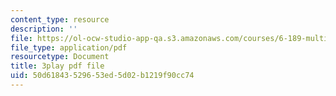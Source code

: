 ```yaml
---
content_type: resource
description: ''
file: https://ol-ocw-studio-app-qa.s3.amazonaws.com/courses/6-189-multicore-programming-primer-january-iap-2007/50d61843529653ed5d02b1219f90cc74_SemWOqUfMAY.pdf
file_type: application/pdf
resourcetype: Document
title: 3play pdf file
uid: 50d61843-5296-53ed-5d02-b1219f90cc74
---
```


